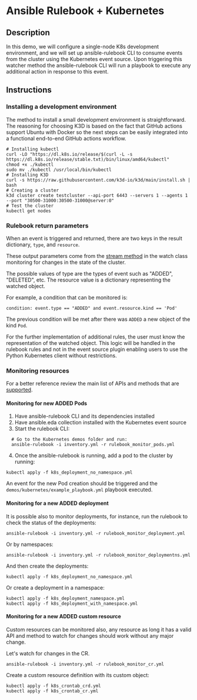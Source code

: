 # Ansible Rulebook + Kubernetes

## Description

In this demo, we will configure a single-node K8s development environment,
and we will set up ansible-rulebook CLI to consume events from the
cluster using the Kubernetes event source. Upon triggering this watcher
method the ansible-rulebook CLI will run a playbook to execute any additional
action in response to this event.

## Instructions

### Installing a development environment

The method to install a small development environment is straightforward. The reasoning
for choosing K3D is based on the fact that GitHub actions support Ubuntu with Docker so
the next steps can be easily integrated into a functional end-to-end GitHub actions workflow.

```
# Installing kubectl
curl -LO "https://dl.k8s.io/release/$(curl -L -s https://dl.k8s.io/release/stable.txt)/bin/linux/amd64/kubectl"
chmod +x ./kubectl
sudo mv ./kubectl /usr/local/bin/kubectl
# Installing K3D
curl -s https://raw.githubusercontent.com/k3d-io/k3d/main/install.sh | bash
# Creating a cluster
k3d cluster create testcluster --api-port 6443 --servers 1 --agents 1 --port "30500-31000:30500-31000@server:0"
# Test the cluster
kubectl get nodes
```

### Rulebook return parameters

When an event is triggered and returned, there are two keys in the
result dictionary, `type`, and `resource`.

These output parameters come from the
[stream method](https://github.com/kubernetes-client/python/blob/master/kubernetes/base/watch/watch.py#L116)
in the watch class monitoring for changes in the state of the cluster.

The possible values of type are the types of event such as "ADDED", "DELETED", etc.
The resource value is a dictionary representing the watched object.

For example, a condition that can be monitored is:

```
condition: event.type == "ADDED" and event.resource.kind == 'Pod'
```

The previous condition will be met after there was `ADDED` a new object of the kind `Pod`.

For the further implementation of additional rules, the user must know the
representation of the watched object.
This logic will be handled in the rulebook rules and not in the event source plugin
enabling users to use the Python Kubernetes client without restrictions.

### Monitoring resources

For a better reference review the main list of APIs and methods that are
[supported](https://github.com/kubernetes-client/python/blob/master/kubernetes/README.md).

#### Monitoring for new ADDED Pods

1. Have ansible-rulebook CLI and its dependencies installed
2. Have ansible.eda collection installed with the Kubernetes event source
3. Start the rulebook CLI:
```
  # Go to the Kubernetes demos folder and run:
  ansible-rulebook -i inventory.yml -r rulebook_monitor_pods.yml
```
4. Once the ansible-rulebook is running, add a pod to the cluster by running:
```
kubectl apply -f k8s_deployment_no_namespace.yml
```

An event for the new Pod creation should be triggered and
the `demos/kubernetes/example_playbook.yml` playbook executed.

#### Monitoring for a new ADDED deployment

It is possible also to monitor deployments, for instance,
run the rulebook to check the status of the deployments:

```
ansible-rulebook -i inventory.yml -r rulebook_monitor_deployment.yml
```

Or by namespaces:

```
ansible-rulebook -i inventory.yml -r rulebook_monitor_deploymentns.yml
```

And then create the deployments:

```
kubectl apply -f k8s_deployment_no_namespace.yml
```

Or create a deployment in a namespace:

```
kubectl apply -f k8s_deployment_namespace.yml
kubectl apply -f k8s_deployment_with_namespace.yml

```

#### Monitoring for a new ADDED custom resource

Custom resources can be monitored also, any resource as long it has
a valid API and method to watch for changes should work without any
major change.

Let's watch for changes in the CR.

```
ansible-rulebook -i inventory.yml -r rulebook_monitor_cr.yml
```

Create a custom resource definition with its custom object:
```
kubectl apply -f k8s_crontab_crd.yml
kubectl apply -f k8s_crontab_cr.yml
```